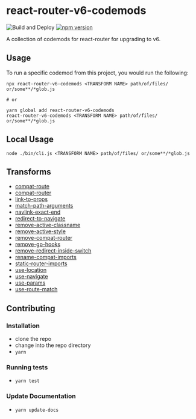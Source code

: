 # react-router-v6-codemods

![Build and Deploy](https://github.com/rajasegar/react-router-v6-codemods/workflows/CI/badge.svg)
[![npm version](http://img.shields.io/npm/v/react-router-v6-codemods.svg?style=flat)](https://npmjs.org/package/react-router-v6-codemods 'View this project on npm')


A collection of codemods for react-router for upgrading to v6.

## Usage

To run a specific codemod from this project, you would run the following:

```
npx react-router-v6-codemods <TRANSFORM NAME> path/of/files/ or/some**/*glob.js

# or

yarn global add react-router-v6-codemods
react-router-v6-codemods <TRANSFORM NAME> path/of/files/ or/some**/*glob.js
```

## Local Usage
```
node ./bin/cli.js <TRANSFORM NAME> path/of/files/ or/some**/*glob.js
```

## Transforms

<!--TRANSFORMS_START-->
* [compat-route](transforms/compat-route/README.md)
* [compat-router](transforms/compat-router/README.md)
* [link-to-props](transforms/link-to-props/README.md)
* [match-path-arguments](transforms/match-path-arguments/README.md)
* [navlink-exact-end](transforms/navlink-exact-end/README.md)
* [redirect-to-navigate](transforms/redirect-to-navigate/README.md)
* [remove-active-classname](transforms/remove-active-classname/README.md)
* [remove-active-style](transforms/remove-active-style/README.md)
* [remove-compat-router](transforms/remove-compat-router/README.md)
* [remove-go-hooks](transforms/remove-go-hooks/README.md)
* [remove-redirect-inside-switch](transforms/remove-redirect-inside-switch/README.md)
* [rename-compat-imports](transforms/rename-compat-imports/README.md)
* [static-router-imports](transforms/static-router-imports/README.md)
* [use-location](transforms/use-location/README.md)
* [use-navigate](transforms/use-navigate/README.md)
* [use-params](transforms/use-params/README.md)
* [use-route-match](transforms/use-route-match/README.md)
<!--TRANSFORMS_END-->

## Contributing

### Installation

* clone the repo
* change into the repo directory
* `yarn`

### Running tests

* `yarn test`

### Update Documentation

* `yarn update-docs`
